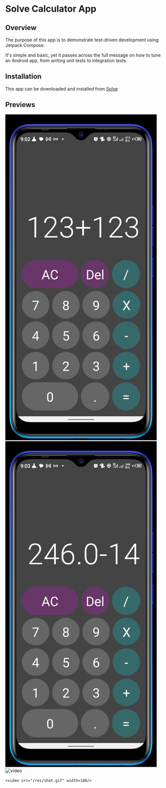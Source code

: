 # Solve Calculator App 
## Overview 
The purpose of this app is to demonstrate test-driven development using Jetpack Compose. 

It's simple and basic, yet it passes across the full message on how to tune an Android app, from writing unit tests to integration tests. 

## Installation 
This app can be downloaded and installed from [Solve](https://drive.google.com/file/d/1sjc6xXG9YJAs6wDU5x3Gu10pexRu7GP-/view?usp=sharing)

## Previews 
<p align="center">

![image](res/WhatsApp%20Image%202023-07-20%20at%2010.01.57%20AM.jpeg)
![image](res/WhatsApp%20Image%202023-07-20%20at%2010.01.58%20AM.jpeg)
![video](res/shot.gif)

    <video src="/res/shot.gif" width=180/>

</p>
